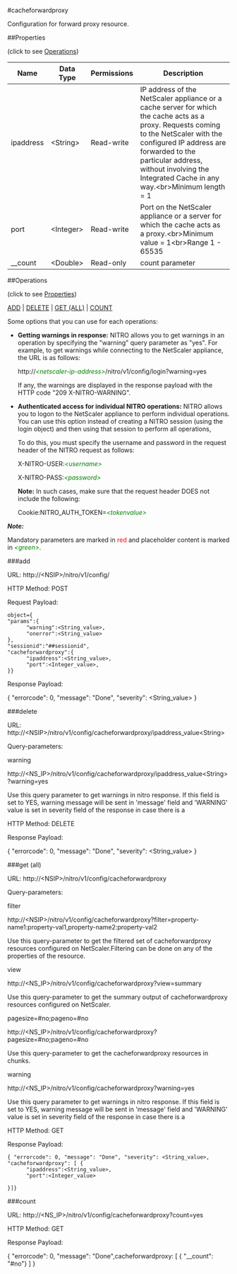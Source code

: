 #cacheforwardproxy

Configuration for forward proxy resource.


##Properties 
<span>(click to see [Operations](#operations))</span>


<table><thead><tr><th>Name</th><th> Data Type</th><th> Permissions</th><th>Description</th></tr></thead><tbody><tr><td>ipaddress</td><td>&lt;String></td><td>Read-write</td><td>IP address of the NetScaler appliance or a cache server for which the cache acts as a proxy. Requests coming to the NetScaler with the configured IP address are forwarded to the particular address, without involving the Integrated Cache in any way.&lt;br>Minimum length = 1</td><tr><tr><td>port</td><td>&lt;Integer></td><td>Read-write</td><td>Port on the NetScaler appliance or a server for which the cache acts as a proxy.&lt;br>Minimum value = 1&lt;br>Range 1 - 65535</td><tr><tr><td>__count</td><td>&lt;Double></td><td>Read-only</td><td>count parameter</td><tr></tbody></table>
##Operations 
<span>(click to see [Properties](#properties))</span>


[ADD](#add) | [DELETE](#delete) | [GET (ALL)](#get-(all)) | [COUNT](#count)


Some options that you can use for each operations:
<ul><li><p><b>Getting warnings in response:</b> NITRO allows you to get warnings in an operation by specifying the "warning" query parameter as "yes". For example, to get warnings while connecting to the NetScaler appliance, the URL is as follows:</p><p>http://<span style="color:green;font-style:italic;">&lt;netscaler-ip-address&gt;</span>/nitro/v1/config/login?warning=yes</p><p>If any, the warnings are displayed in the response payload with the HTTP code "209 X-NITRO-WARNING".</p></li><li><p><b>Authenticated access for individual NITRO operations:</b> NITRO allows you to logon to the NetScaler appliance to perform individual operations. You can use this option instead of creating a NITRO session (using the login object) and then using that session to perform all operations,</p><p>To do this, you must specify the username and password in the request header of the NITRO request as follows:</p><p>X-NITRO-USER:<span style="color:green;font-style:italic;">&lt;username&gt;</span></p><p>X-NITRO-PASS:<span style="color:green;font-style:italic;">&lt;password&gt;</span></p><p><b>Note:</b> In such cases, make sure that the request header DOES not include the following:</p><p>Cookie:NITRO_AUTH_TOKEN=<span style="color:green;font-style:italic;">&lt;tokenvalue&gt;</span></p></li></ul>



***Note:*** 
Mandatory parameters are marked in <span style="color:#FF0000;">red</span> and placeholder content is marked in <span style="color:green;font-style:italic">&lt;green&gt;</span>.

###add



URL: http://&lt;NSIP&gt;/nitro/v1/config/
HTTP Method: POST
Request Payload: ```object={"params":{      "warning":<String_value>,      "onerror":<String_value>},"sessionid":"##sessionid","cacheforwardproxy":{      "ipaddress":<String_value>,      "port":<Integer_value>,}}```
Response Payload: 
{ "errorcode": 0, "message": "Done", "severity": <String_value> }


###delete



URL: http://&lt;NSIP&gt;/nitro/v1/config/cacheforwardproxy/ipaddress_value&lt;String&gt;
Query-parameters:
warning
http://&lt;NS_IP&gt;/nitro/v1/config/cacheforwardproxy/ipaddress_value&lt;String&gt;?warning=yes
Use this query parameter to get warnings in nitro response. If this field is set to YES, warning message will be sent in 'message' field and 'WARNING' value is set in severity field of the response in case there is a



HTTP Method: DELETE
Response Payload: 
{ "errorcode": 0, "message": "Done", "severity": <String_value> }


###get (all)



URL: http://&lt;NSIP&gt;/nitro/v1/config/cacheforwardproxy
Query-parameters:
filter
http://&lt;NSIP&gt;/nitro/v1/config/cacheforwardproxy?filter=property-name1:property-val1,property-name2:property-val2
Use this query-parameter to get the filtered set of cacheforwardproxy resources configured on NetScaler.Filtering can be done on any of the properties of the resource.


view
http://&lt;NS_IP&gt;/nitro/v1/config/cacheforwardproxy?view=summary
Use this query-parameter to get the summary output of cacheforwardproxy resources configured on NetScaler.


pagesize=#no;pageno=#no
http://&lt;NS_IP&gt;/nitro/v1/config/cacheforwardproxy?pagesize=#no;pageno=#no
Use this query-parameter to get the cacheforwardproxy resources in chunks.


warning
http://&lt;NS_IP&gt;/nitro/v1/config/cacheforwardproxy?warning=yes
Use this query parameter to get warnings in nitro response. If this field is set to YES, warning message will be sent in 'message' field and 'WARNING' value is set in severity field of the response in case there is a



HTTP Method: GET
Response Payload: ```{ "errorcode": 0, "message": "Done", "severity": <String_value>, "cacheforwardproxy": [ {      "ipaddress":<String_value>,      "port":<Integer_value>}]}```



###count



URL: http://&lt;NS_IP&gt;/nitro/v1/config/cacheforwardproxy?count=yes
HTTP Method: GET
Response Payload: 
{ "errorcode": 0, "message": "Done",cacheforwardproxy: [ { "__count": "#no"} ] }


